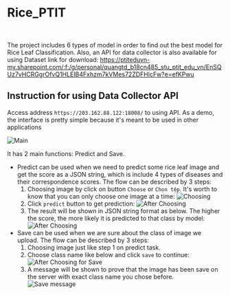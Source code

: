 # Rice_PTIT
<br />

The project includes 6 types of model in order to find out the best model for Rice Leaf Classification. Also, an API for data collector is also available for using
Dataset link for download: https://ptiteduvn-my.sharepoint.com/:f:/g/personal/quangtd_b18cn485_stu_ptit_edu_vn/EnSQUz7vHCRGgrOfvQ1HLEIB4Fxhzm7kVMes72ZDFHlcFw?e=efKPwu

## Instruction for using Data Collector API

Access address `https://203.162.88.122:18008/` to using API. As a demo, the interface is pretty simple because it's meant to be used in other applications

![Main](https://gcdnb.pbrd.co/images/Zomc0Di9PcOB.png?o=1 "Main")

It has 2 main functions: Predict and Save. 

- Predict can be used when we need to predict some rice leaf image and get the score as a JSON string, which is include 4 types of diseases and their correspondence scores. The flow can be described by 3 steps:
    1. Choosing image by click on button `Choose` or `Chọn tệp`. It's worth to know that you can only choose one image at a time:
    ![Choosing](https://gcdnb.pbrd.co/images/gBpRnAXIFZse.png?o=1 "Choosing")
    2. Click `predict` button to get prediction:
    ![After Choosing](https://gcdnb.pbrd.co/images/XJ5b0siCI69Z.png?o=1 "After Choosing")
    3. The result will be shown in JSON string format as below. The higher the score, the more likely it is predicted to that class by model:
    ![After Choosing](https://gcdnb.pbrd.co/images/fMNGDaLhL5yx.png?o=1 "After Choosing")
- Save can be used when we are sure about the class of image we upload. The flow can be described by 3 steps:
    1. Choosing image just like step 1 on predict task.
    2. Choose class name like below and click `save` to continue:
    ![After Choosing for Save](https://gcdnb.pbrd.co/images/sxEaE0E4N6Ji.png?o=1 "After Choosing for Save")
    3. A message will be shown to prove that the image has been save on the server with exact class name you chose before.
    ![Save message](https://gcdnb.pbrd.co/images/YF0fSlxwkyfn.png?o=1 "Save message")
    
